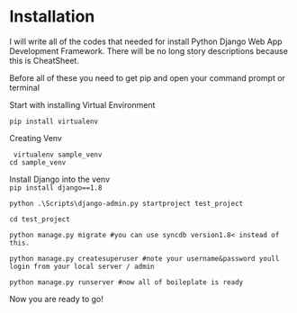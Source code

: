 <h1>Installation</h1>

I will write all of the codes that needed for install Python Django Web App Development Framework. There will be no long story descriptions because this is CheatSheet.

Before all of these you need to get pip and open your command prompt or terminal

Start with installing Virtual Environment<br/>

`pip install virtualenv`
<br/>

Creating Venv

`
virtualenv sample_venv`<br/>
`cd sample_venv`<br/>

Install Django into the venv<br/>
`pip install django==1.8`

```
python .\Scripts\django-admin.py startproject test_project

cd test_project

python manage.py migrate #you can use syncdb version1.8< instead of this.

python manage.py createsuperuser #note your username&password youll login from your local server / admin

python manage.py runserver #now all of boileplate is ready

```
Now you are ready to go!
